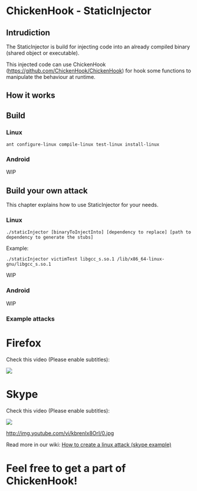 # ChickenHook - StaticInjector

## Intrudiction

The StaticInjector is build for injecting code into an already compiled binary (shared object or executable).

This injected code can use ChickenHook (https://github.com/ChickenHook/ChickenHook) for hook some functions to manipulate the behaviour at runtime.

## How it works

## Build

### Linux
```
ant configure-linux compile-linux test-linux install-linux
```

### Android
WIP


## Build your own attack

This chapter explains how to use StaticInjector for your needs.

### Linux

```
./staticInjector [binaryToInjectInto] [dependency to replace] [path to dependency to generate the stubs]
```


Example:

```
./staticInjector victimTest libgcc_s.so.1 /lib/x86_64-linux-gnu/libgcc_s.so.1
```
WIP


### Android
WIP


### Example attacks

# Firefox

Check this video (Please enable subtitles):

[![](http://img.youtube.com/vi/_4K2d7FFHqo/0.jpg)](http://www.youtube.com/watch?v=_4K2d7FFHqo "Linux attack firefox")

# Skype


Check this video (Please enable subtitles):

[![](doc/skypeAttack.gif)](http://www.youtube.com/watch?v=kbrenIx8OrI "How to hack Skype on Linux")

http://img.youtube.com/vi/kbrenIx8OrI/0.jpg

Read more in our wiki:
[How to create a linux attack (skype example)](https://github.com/ChickenHook/StaticInjector/wiki/How-to-create-a-linux-attack-(step-by-step-guide) "How to create a linux attack (step by step guide)")


# Feel free to get a part of ChickenHook!